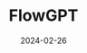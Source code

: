 ---  
layout: startup_page  
title: "FlowGPT"  
id: "flowgpt.com"  
permalink: "/flowgptflowgpt.com02262024/"  
website: "https://flowgpt.com/"  
funding_round: "Pre-Series A"  
funding_amount: "$10M"  
investors: "Goodwater Capital, DCM"  
about: "FlowGPT is an open-source platform designed to foster an inclusive ecosystem for AI application creators. It serves as the largest open source store for AI-native applications, aiming to democratize AI development and make it accessible to everyone, regardless of programming background. The platform allows users to explore, use, and create AI applications powered by various LLMs."  
markets: "AI, Consumer Applications, Consumer Software, Information Technology"  
hq: "San Francisco, California, United States"  
founded_year: "2023"  
linkedin: "https://www.linkedin.com/company/flowgpt"  
twitter: "https://twitter.com/FlowGPTOfficial"  
instagram: ""  
facebook: "https://www.facebook.com/100093479315232"  
crunchbase: "https://www.crunchbase.com/organization/flowgpt"  
pitchbook: "https://pitchbook.com/profiles/company/596645-92"  

date_display: "26-Feb-2024"  
date: "2024-02-26"

# SEO Optimization  
meta_title: "FlowGPT - Pre-Series A Funding ($10M)"  
meta_description: "FlowGPT, FlowGPT is an open-source platform designed to foster an inclusive ecosystem for AI application creators. It serves as the largest open source store f..."  
meta_keywords: "FlowGPT, AI, Consumer Applications, Consumer Software, Information Technology, Pre-Series A funding"  
canonical_url: "https://startup.projectstartups.com/flowgptflowgpt.com02262024/"  
---